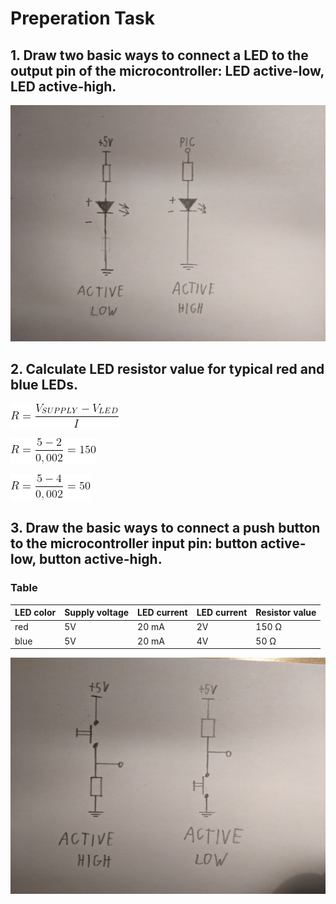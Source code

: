 # Preperation Task

## 1. Draw two basic ways to connect a LED to the output pin of the microcontroller: LED active-low, LED active-high.

![alt text](Images/Pic4.jpg)

## 2. Calculate LED resistor value for typical red and blue LEDs.
 
![alt text](Images/Pic9.png)


![alt text](Images/Pic1.png)


![alt text](Images/Pic2.png)

## 3. Draw the basic ways to connect a push button to the microcontroller input pin: button active-low, button active-high.

### Table
LED color | Supply voltage | LED current | LED current | Resistor value
------------ | -------------| -------------| -------------| ------------- |
red | 5V | 20 mA | 2V | 150 Ω | 
blue | 5V | 20 mA | 4V | 50 Ω | 



![alt text](Images/Pic5.jpg)







